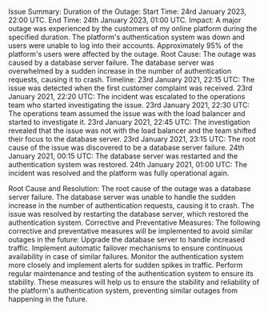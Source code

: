 Issue Summary:
Duration of the Outage: Start Time: 24rd January 2023, 22:00 UTC. End Time: 24th January 2023, 01:00 UTC.
Impact: A major outage was experienced by the customers of my online platform during the specified duration. The platform's authentication system was down and users were unable to log into their accounts. Approximately 95% of the platform's users were affected by the outage.
Root Cause: The outage was caused by a database server failure. The database server was overwhelmed by a sudden increase in the number of authentication requests, causing it to crash.
Timeline:
23rd January 2021, 22:15 UTC: The issue was detected when the first customer complaint was received. 23rd January 2021, 22:20 UTC: The incident was escalated to the operations team who started investigating the issue. 23rd January 2021, 22:30 UTC: The operations team assumed the issue was with the load balancer and started to investigate it. 23rd January 2021, 22:45 UTC: The investigation revealed that the issue was not with the load balancer and the team shifted their focus to the database server. 23rd January 2021, 23:15 UTC: The root cause of the issue was discovered to be a database server failure. 24th January 2021, 00:15 UTC: The database server was restarted and the authentication system was restored. 24th January 2021, 01:00 UTC: The incident was resolved and the platform was fully operational again.

Root Cause and Resolution:
The root cause of the outage was a database server failure. The database server was unable to handle the sudden increase in the number of authentication requests, causing it to crash. The issue was resolved by restarting the database server, which restored the authentication system. Corrective and Preventative Measures: The following corrective and preventative measures will be implemented to avoid similar outages in the future: Upgrade the database server to handle increased traffic. Implement automatic failover mechanisms to ensure continuous availability in case of similar failures. Monitor the authentication system more closely and implement alerts for sudden spikes in traffic. Perform regular maintenance and testing of the authentication system to ensure its stability. These measures will help us to ensure the stability and reliability of the platform's authentication system, preventing similar outages from happening in the future.
